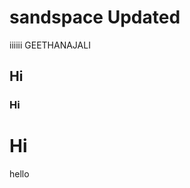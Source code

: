 sandspace Updated                      
=======

iiiiii
GEETHANAJALI







## Hi
### Hi
# Hi
hello
